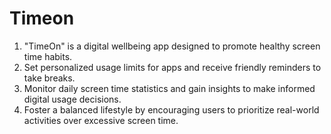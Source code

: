 
# Timeon
1. "TimeOn" is a digital wellbeing app designed to promote healthy screen time habits.
2. Set personalized usage limits for apps and receive friendly reminders to take breaks.
3. Monitor daily screen time statistics and gain insights to make informed digital usage decisions.
4. Foster a balanced lifestyle by encouraging users to prioritize real-world activities over excessive screen time.



